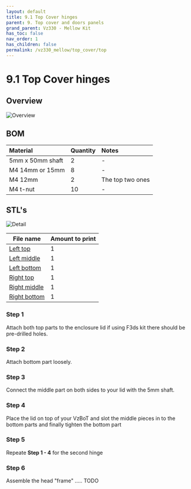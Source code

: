 ```yaml
---
layout: default
title: 9.1 Top Cover hinges
parent: 9. Top cover and doors panels
grand_parent: Vz330 - Mellow Kit
has_toc: false
nav_order: 1
has_children: false
permalink: /vz330_mellow/top_cover/top
---
```


# 9.1 Top Cover hinges

## Overview

![Overview](../../assets/images/manual/vz330_mellow/top_cover/top/overview.png)

## BOM

| Material         | Quantity | Notes            |
|:-----------------|:---------|:-----------------|
| 5mm x 50mm shaft | 2        | -                |
| M4 14mm or 15mm  | 8        | -                |
| M4 12mm          | 2        | The top two ones |
| M4 t-nut         | 10       | -                |

## STL's

![Detail](../../assets/images/manual/vz330_mellow/top_cover/top/details.png)

| File name        | Amount to print |
|------------------|-----------------|
| [Left top][]     | 1               |
| [Left middle][]  | 1               |
| [Left bottom][]  | 1               |
| [Right top][]    | 1               |
| [Right middle][] | 1               |
| [Right bottom][] | 1               |

### Step 1

Attach both top parts to the enclosure lid if using F3ds kit there should be pre-drilled holes.

### Step 2

Attach bottom part loosely.

### Step 3

Connect the middle part on both sides to your lid with the 5mm shaft.

### Step 4

Place the lid on top of your VzBoT and slot the middle pieces in to the bottom parts and finally tighten the bottom part

### Step 5

Repeate **Step 1 - 4** for the second hinge

### Step 6

Assemble the head "frame" ..... TODO

[Left bottom]: https://github.com/VzBoT3D/VzBoT-Vz330/blob/master/Assemblies%20BOM%20and%20STL/enclosure/Top%20cover%20hinges%20with%20tensioner/STLs/Left%20bottom.stl
[Left middle]: https://github.com/VzBoT3D/VzBoT-Vz330/blob/master/Assemblies%20BOM%20and%20STL/enclosure/Top%20cover%20hinges%20with%20tensioner/STLs/Left%20middle.stl
[Left top]: https://github.com/VzBoT3D/VzBoT-Vz330/blob/master/Assemblies%20BOM%20and%20STL/enclosure/Top%20cover%20hinges%20with%20tensioner/STLs/Left%20top.stl
[Right bottom]: https://github.com/VzBoT3D/VzBoT-Vz330/blob/master/Assemblies%20BOM%20and%20STL/enclosure/Top%20cover%20hinges%20with%20tensioner/STLs/Right%20bottom.stl
[Right middle]: https://github.com/VzBoT3D/VzBoT-Vz330/blob/master/Assemblies%20BOM%20and%20STL/enclosure/Top%20cover%20hinges%20with%20tensioner/STLs/Right%20middle.stl
[Right top]: https://github.com/VzBoT3D/VzBoT-Vz330/blob/master/Assemblies%20BOM%20and%20STL/enclosure/Top%20cover%20hinges%20with%20tensioner/STLs/Right%20top.stl
